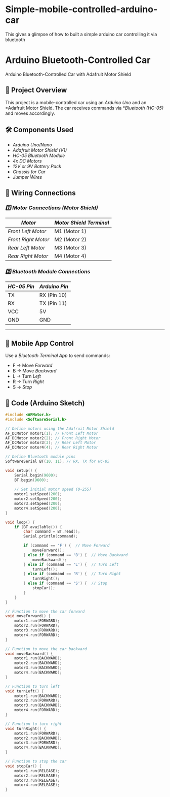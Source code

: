# Simple-mobile-controlled-arduino-car
This gives a glimpse of how to built a simple arduino car controlling it via bluetooth
# Arduino Bluetooth-Controlled Car  

Arduino Bluetooth-Controlled Car with Adafruit Motor Shield  

## 📌 Project Overview  
This project is a mobile-controlled car using an *Arduino Uno* and an *Adafruit Motor Shield. The car receives commands via **Bluetooth (HC-05)* and moves accordingly.  

## 🛠 Components Used  
- *Arduino Uno/Nano*  
- *Adafruit Motor Shield (V1)*  
- *HC-05 Bluetooth Module*  
- *4x DC Motors*  
- *12V or 9V Battery Pack*  
- *Chassis for Car*  
- *Jumper Wires*  

## 🔌 Wiring Connections  
### *1️⃣ Motor Connections (Motor Shield)*
| *Motor*  | *Motor Shield Terminal* |
|------------|--------------------------|
| *Front Left Motor*  | M1 (Motor 1) |
| *Front Right Motor* | M2 (Motor 2) |
| *Rear Left Motor*  | M3 (Motor 3) |
| *Rear Right Motor*  | M4 (Motor 4) |

### *2️⃣ Bluetooth Module Connections*
| *HC-05 Pin* | *Arduino Pin* |
|--------------|--------------|
| TX | RX (Pin 10) |
| RX | TX (Pin 11) |
| VCC | 5V |
| GND | GND |

---

## 📲 Mobile App Control  
Use a *Bluetooth Terminal App* to send commands:  
- F → Move *Forward*  
- B → Move *Backward*  
- L → Turn *Left*  
- R → Turn *Right*  
- S → *Stop*

## 🔧 Code (Arduino Sketch)  
```cpp
#include <AFMotor.h>
#include <SoftwareSerial.h>

// Define motors using the Adafruit Motor Shield
AF_DCMotor motor1(1); // Front Left Motor
AF_DCMotor motor2(2); // Front Right Motor
AF_DCMotor motor3(3); // Rear Left Motor
AF_DCMotor motor4(4); // Rear Right Motor

// Define Bluetooth module pins
SoftwareSerial BT(10, 11); // RX, TX for HC-05

void setup() {
    Serial.begin(9600);
    BT.begin(9600);
    
    // Set initial motor speed (0-255)
    motor1.setSpeed(200);
    motor2.setSpeed(200);
    motor3.setSpeed(200);
    motor4.setSpeed(200);
}

void loop() {
    if (BT.available()) {
        char command = BT.read();
        Serial.println(command);

        if (command == 'F') {  // Move Forward
            moveForward();
        } else if (command == 'B') {  // Move Backward
            moveBackward();
        } else if (command == 'L') {  // Turn Left
            turnLeft();
        } else if (command == 'R') {  // Turn Right
            turnRight();
        } else if (command == 'S') {  // Stop
            stopCar();
        }
    }
}

// Function to move the car forward
void moveForward() {
    motor1.run(FORWARD);
    motor2.run(FORWARD);
    motor3.run(FORWARD);
    motor4.run(FORWARD);
}

// Function to move the car backward
void moveBackward() {
    motor1.run(BACKWARD);
    motor2.run(BACKWARD);
    motor3.run(BACKWARD);
    motor4.run(BACKWARD);
}

// Function to turn left
void turnLeft() {
    motor1.run(BACKWARD);
    motor2.run(FORWARD);
    motor3.run(BACKWARD);
    motor4.run(FORWARD);
}

// Function to turn right
void turnRight() {
    motor1.run(FORWARD);
    motor2.run(BACKWARD);
    motor3.run(FORWARD);
    motor4.run(BACKWARD);
}

// Function to stop the car
void stopCar() {
    motor1.run(RELEASE);
    motor2.run(RELEASE);
    motor3.run(RELEASE);
    motor4.run(RELEASE);
}
